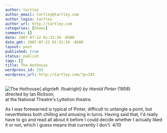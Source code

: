 ```yaml
---
author: tartley
author_email: tartley@tartley.com
author_login: tartley
author_url: http://tartley.com
categories: [Shows]
comments: []
date: 2007-07-22 01:31:10 -0500
date_gmt: 2007-07-22 01:31:10 -0500
layout: post
published: true
status: publish
tags: []
title: The Hothouse
wordpress_id: 193
wordpress_url: http://tartley.com/?p=193
---
```


![The
Hothouse](http://tartley.com/wp-content/uploads/2007/07/hothouse.jpg){.alignleft
.floatright} *by Harold Pinter* (1958)\
directed by Ian Rickson,\
at the National Theatre's Lyttelton theatre.

As I was forewarned is typical of Pinter, difficult to untangle a point,
but nevertheless both chilling and amusing in turns. Having said that,
I'd really have to go and read all about it before I could decide
whether I actually liked it or not, which I guess means that currently I
don't. 4/10
